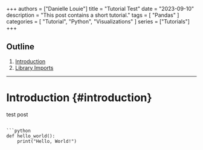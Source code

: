 +++
authors = ["Danielle Louie"]
title = "Tutorial Test"
date = "2023-09-10"
description = "This post contains a short tutorial."
tags = [
    "Pandas"
]
categories = [
    "Tutorial", "Python", "Visualizations"
]
series = ["Tutorials"]
+++

## Outline
1. [Introduction](#introduction)
2. [Library Imports](#library-imports)
---

# Introduction {#introduction}
test post
```

```python
def hello_world():
    print("Hello, World!")
```